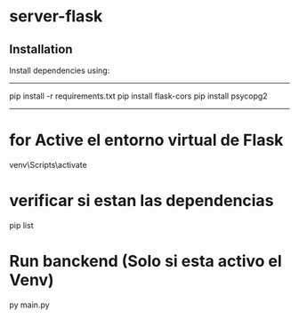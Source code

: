 # server-flask
## Installation

Install dependencies using:

---
pip install -r requirements.txt
pip install flask-cors
pip install psycopg2

---

# for Active el entorno virtual de Flask

venv\Scripts\activate

# verificar si estan las dependencias

pip list

# Run banckend (Solo si esta activo el Venv)

py main.py
